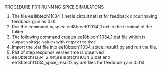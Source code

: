PROCEDURE FOR RUNNING SPICE SIMULATONS
1. The file ee18btech11034_1.net is circuit netlist for feedback circuit having feedback gain as 0.01
2. Run the command ngspice ee18btech11034_1.net in the terminal of the folder
3. The following command creates ee18btech11034_1.dat file which is output voltage values with respect to time
4. Import the .dat file into ee18btech11034_spice_result1.py and run the file.
5. Plot of step response verses time is observed
6. ee18btech11034_2.net,ee18btech11034_2.dat and ee18btech11034_spice_result2.py are files for feedback gain 0.014
